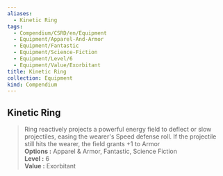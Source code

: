 ```yaml
---
aliases:
  - Kinetic Ring
tags:
  - Compendium/CSRD/en/Equipment
  - Equipment/Apparel-And-Armor
  - Equipment/Fantastic
  - Equipment/Science-Fiction
  - Equipment/Level/6
  - Equipment/Value/Exorbitant
title: Kinetic Ring
collection: Equipment
kind: Compendium
---
```

## Kinetic Ring  
  
>Ring reactively projects a powerful energy field to deflect or slow projectiles, easing the wearer's Speed defense roll. If the projectile still hits the wearer, the field grants +1 to Armor  
> **Options :** Apparel & Armor, Fantastic, Science Fiction  
> **Level :** 6  
> **Value :** Exorbitant